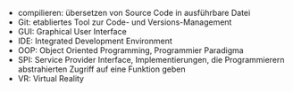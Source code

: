 - compilieren: übersetzen von Source Code in ausführbare Datei
- Git: etabliertes Tool zur Code- und Versions-Management
- GUI: Graphical User Interface
- IDE: Integrated Development Environment
- OOP: Object Oriented Programming, Programmier Paradigma
- SPI: Service Provider Interface, Implementierungen, die Programmierern abstrahierten Zugriff auf eine Funktion geben
- VR: Virtual Reality